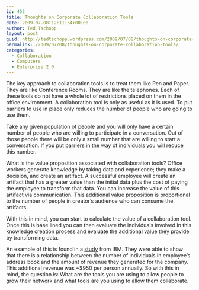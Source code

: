 ```yaml
---
id: 452
title: Thoughts on Corporate Collaboration Tools
date: 2009-07-08T12:11:54+00:00
author: Ted Tschopp
layout: post
guid: http://tedtschopp.wordpress.com/2009/07/08/thoughts-on-corporate-collaboration-tools/
permalink: /2009/07/08/thoughts-on-corporate-collaboration-tools/
categories:
  - Collaboration
  - Computers
  - Enterprise 2.0
---
```

The key approach to collaboration tools is to treat them like Pen and Paper. They are like Conference Rooms. They are like the telephones. Each of these tools do not have a whole lot of restrictions placed on them in the office environment. A collaboration tool is only as useful as it is used. To put barriers to use in place only reduces the number of people who are going to use them.

Take any given population of people and you will only have a certain number of people who are willing to participate in a conversation. Out of those people there will be only a small number that are willing to start a conversation. If you put barriers in the way of individuals you will reduce this number.

What is the value proposition associated with collaboration tools? Office workers generate knowledge by taking data and experience; they make a decision, and create an artifact. A successful employee will create an artifact that has a greater value than the initial data plus the cost of paying the employee to transform that data. You can increase the value of this artifact via communication. This additional value proposition is proportional to the number of people in creator’s audience who can consume the artifacts.

With this in mind, you can start to calculate the value of a collaboration tool. Once this is base lined you can then evaluate the individuals involved in this knowledge creation process and evaluate the additional value they provide by transforming data.

An example of this is found in a <a href="http://smallblue.research.ibm.com/projects/snvalue/" target="_blank">study</a> from IBM. They were able to show that there is a relationship between the number of individuals in employee&#8217;s address book and the amount of revenue they generated for the company. This additional revenue was ~$950 per person annually. So with this in mind, the question is: What are the tools you are using to allow people to grow their network and what tools are you using to allow them collaborate.